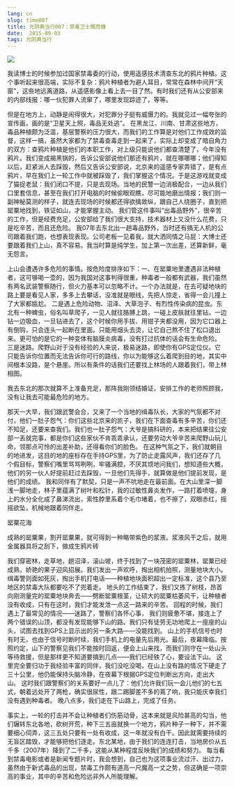 ```yaml
---
lang: cn
slug: time007
title: 光阴典当行007：禁毒卫士慨而慷
date:  2015-09-03
tags: 光阴典当行
---
```

<!-- more -->
![](http://oouh9u8nz.bkt.gdipper.com//time007.jpg)

我读博士的时候参加过国家禁毒委的行动，使用遥感技术清查东北的鸦片种植。这个事听起来很高端，实际不复杂：鸦片种植者为避人耳目，常常在森林中间开“天窗”，这些地远离道路，从遥感影像上看上去一目了然。有时我们还有从公安部来的内部线报：哪一伙犯罪人流窜了，哪里发现踪迹了，等等。

但是在地方上，动静是闹得很大，对犯罪分子挺有威慑力的。我就见过一幅夸张的宣传画，画的是“卫星天上照，毒品无处逃”。
在黑龙江、川南、甘肃这些地方，毒品种植颇为泛滥，基层警察的压力很大，而我们的工作算是对他们工作成效的监督，这样一搞，虽然大家都为了禁毒查毒走到一起来了，实际上却变成了暗自角力的双方：查鸦片种植是他们的本职工作，对上级只能说他们都查清楚了，今年没有鸦片。我们变成揭黑锅的，告诉公安部说他们那还有鸦片，就在哪哪哪；他们得知以后，赶紧派人去踩毁，然后又告诉公安部说，北京来的遥感专家弄错了，是有点鸦片，早在我们上一轮工作中就被踩毁了，我们掌握这个情况。于是这游戏就变成了猫捉老鼠：我们闭口不提，只是去现场。当地的民警一边消极配合，一边从我们口里套信息，甚至在我们打开电脑的时候偷眼观瞧，尽可能地磨出情报；我们则一副神秘莫测的样子，就连去现场的时候都还得欲擒故纵，跟自己人绕圈子，直到把罂粟地找到，铁证如山，才能掌握主动。
我们管这件事叫“出毒品野外”，很辛苦的工作，但是经费充足，公安部给了我们很大支持，技术器材上又没什么花费，只是吃辛苦，而且还危险。
我07年去东北出一趟毒品野外，当时还有搞无人机的公司跟着我们跑，也想表现表现。公司老板一见着我，就大洒同情之马屁：大博士还要跟着我们上山，真不容易。我当时算是纯学生，加上第一次出差，还算新鲜，毫无怨言。

上山会遭遇许多危险的事情。按危险度排序如下：一、在罂粟地里遭遇非法种植者，这可够喝一壶的，因为我国对这事判得很重，种毒者一般都有武器，我们虽然有两名武装警察随行，但火力基本可以忽略不计。一个办法就是，在去可疑地块的路上要是看见人家，多多上去攀话，没准就是眼线，先把人惊走，省得一会儿撞上了大家都尴尬。
二是遇上危险动物、沼泽、大草泡子、有烈性传染病的昆虫。东北有一种蜱虫，俗名叫草爬子，一见人就往胳膊上跳，一碰上皮肤就往里钻，一边钻一边吸血，一旦钻进去了，这个时候你用手拔、用钳子夹都没用，因为它口器上有倒钩，只会连头一起断在里面。只能用烟头去烫，让它自己熬不住了松口退出来。更可怕的是它的一种变体有脑膜炎病毒，没有打过抗体的话会有生命危险。
三是迷路。爬野山对于没有经验的人来说，极易迷路，即使你有GPS定位仪。它只能告诉你位置而无法告诉你可行的路线，你以为能够这么着爬到目的地，其实中间根本没路，是个悬崖。所以有条件的话我们还要找上林场的人跟着我们，带上林相图。

我去东北的那次就算不上准备充足，那阵我刚领结婚证，安排工作的老师照顾我，没有让我去可能最危险的地方。

那天一大早，我们跟武警会合，又来了一个当地的缉毒队长，大家的气氛都不对付，他们一肚子怨气：你们这些北京来的凯子，我们在下面查毒有多辛苦，你们还不知足，还要来查我们。我们也一肚子怨气：大爷是搞科研的，本来把结果往公安部一丢就完事，都是你们这些家伙不肯乖乖承认，还要劳动大爷辛苦来爬野山玩儿命，领那点可怜的出差补助，还得看你们的脸色。
在这种气氛之下，我们就朝目的地进发，这目的地的座标存在手持GPS里，为了防止走露风声，我们还存了几个假目标，警察们嘴里骂骂咧咧，牢骚满腔，不厌其烦地问我们，想知道些大概，他们的另一伙人好提前赶过去踩毁，一旦他们先得手，就算做是他们提前发现，是他们的成绩。
我和同伴有了默契，只是一声不吭地走在最前面。在大山里深一脚浅一脚地走，林子里蕴满了树叶和松针，我的过敏性鼻炎发作，一路打着喷嚏，身上的水分全化成了鼻涕流出，索性脖里系着个毛巾堵着，也不擦了，双眼赤红，摇摇欲坠，机械地跟着同伴走。


罂粟花海


成熟的罂粟果，割开罂粟果，就可得到一种略带紫色的浆液。浆液风干之后，就用金属器具将之刮下，做成生鸦片砖

我们穿密林，走草地，趟沼泽，滚山坡，终于找到了一块茂密的罂粟林，罂粟已经成熟，娇艳的果子迎风招展。我们发出一声欢呼，掏出相机拍照，测量地块大小。缉毒警则面如死灰，掏出手机打电话——种植地块面积超出一定标准，这个县乃至地区的禁毒大队都要吃不了兜着走。
地头的工作结束了，我们又拣了树枝，昂首向刚测量完的罂粟地块奔去——劈断罂粟根茎，让硕大的罂粟枯萎风干，让种植者没有收成，只有在这时，我们才能发泄一点这一路来的辛苦。
回程的时候，我们遇上了最常见的情况——迷路了，警察们各怀心事， 我们则疲惫不堪，接连上了两个错误的山顶，都没有发现能够下山的路。我们只有徒劳无功地爬上一座座的山头，试图去找到GPS上显示出的另一条大路——没能找到。
山上的手机信号也时有时无，也由于信号时断时续，我们手机上的电量先后用光。最后，夜幕降临。按照约定，山下的警察见我们不能按时回返，便会上山来找，而我们则守在一处山头等待救援，但是那样更不知道要搞到几点——我们已经铁了心，要设法下山。
这里完全要归功于我经验丰富的同伴，我们没吃没喝，在山上没有路的情况下硬走了三十公里，他仍能保持头脑冷静，在夜幕下根据GPS定位判断出方向，走出大山。
这时我们跟警察们的关系要好一点儿了：他们允许我们玩一会儿他们的七五式，朝着远处开了两枪，确实很尿性，跟二踢脚差不多的蔫了响，我只能庆幸我们没有遇到种毒者。
晚八点多，我们走在下山路上，完成了任务。

事实上，一轮的打击并不会让种植者们伤筋动骨，这本来就是风险甚高的勾当，他们辗转东北各地，砍树开荒，种下三五亩就换一个地方，鸦片种子一种下，并不需要细心伺弄，这三五处只要有一处有收成，这一年就没有白干。因此就需要持续的无盲区踏毁，才能够把他们逐走。东北某地，由于我们的连连打击，当地房价从五千多（2007年）降到了二千多，这能从某种程度反映我们的成绩和努力。
每当看到禁毒电影或者是新闻专题片时，我会想到，自己也为这项事业流过汗、出过力，虽然由于新式毒品的出现，禁毒工作颇有道高一尺魔高一丈之势，但这确是一项崇高的事业，其中的辛苦和危险远非外人所能理解。